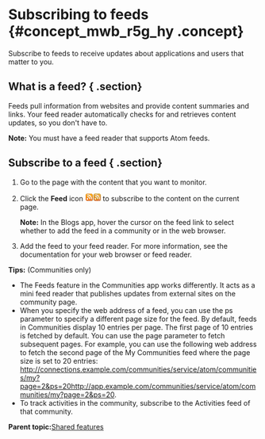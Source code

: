 # Subscribing to feeds {#concept_mwb_r5g_hy .concept}

Subscribe to feeds to receive updates about applications and users that matter to you.

## What is a feed? { .section}

Feeds pull information from websites and provide content summaries and links. Your feed reader automatically checks for and retrieves content updates, so you don't have to.

**Note:** You must have a feed reader that supports Atom feeds.

## Subscribe to a feed { .section}

1.  Go to the page with the content that you want to monitor.
2.  Click the **Feed** icon ![Feed icon](subscribe_to_feed.gif)![Feed icon](subscribe_to_feed.jpg) to subscribe to the content on the current page.

    **Note:** In the Blogs app, hover the cursor on the feed link to select whether to add the feed in a community or in the web browser.

3.  Add the feed to your feed reader. For more information, see the documentation for your web browser or feed reader.

**Tips:** \(Communities only\)

-   The Feeds feature in the Communities app works differently. It acts as a mini feed reader that publishes updates from external sites on the community page.
-   When you specify the web address of a feed, you can use the ps parameter to specify a different page size for the feed. By default, feeds in Communities display 10 entries per page. The first page of 10 entries is fetched by default. You can use the page parameter to fetch subsequent pages. For example, you can use the following web address to fetch the second page of the My Communities feed where the page size is set to 20 entries: http://connections.example.com/communities/service/atom/communities/my?page=2&ps=20http://app.example.com/communities/service/atom/communities/my?page=2&ps=20.
-   To track activities in the community, subscribe to the Activities feed of that community.

**Parent topic:**[Shared features](../eucommon/c_eucommon_shared_components.md)

